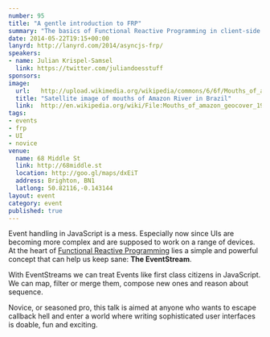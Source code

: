 ```yaml
---
number: 95
title: "A gentle introduction to FRP"
summary: "The basics of Functional Reactive Programming in client-side JavaScript"
date: 2014-05-22T19:15+00:00
lanyrd: http://lanyrd.com/2014/asyncjs-frp/
speakers:
- name: Julian Krispel-Samsel
  link: https://twitter.com/juliandoesstuff
sponsors:
image:
  url:   http://upload.wikimedia.org/wikipedia/commons/6/6f/Mouths_of_amazon_geocover_1990.png
  title: "Satellite image of mouths of Amazon River in Brazil"
  link:  http://en.wikipedia.org/wiki/File:Mouths_of_amazon_geocover_1990.png
tags:
- events
- frp
- UI
- novice
venue:
  name: 68 Middle St
  link: http://68middle.st
  location: http://goo.gl/maps/dxEiT
  address: Brighton, BN1
  latlong: 50.82116,-0.143144
layout: event
category: event
published: true
---
```


Event handling in JavaScript is a mess. Especially now since UIs are becoming more complex and are supposed to work on a range of devices. At the heart of [Functional Reactive Programming](https://www.youtube.com/watch?v=ZOCCzDNsAtI) lies a simple and powerful concept that can help us keep sane: __The EventStream__.

With EventStreams we can treat Events like first class citizens in JavaScript. We can map, filter or merge them, compose new ones and reason about sequence.

Novice, or seasoned pro, this talk is aimed at anyone who wants to escape callback hell and enter a world where writing sophisticated user interfaces is doable, fun and exciting.
